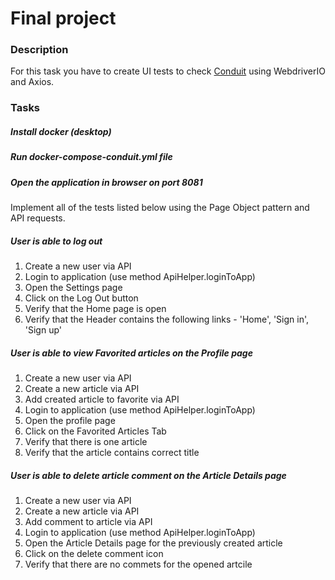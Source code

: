 # Final project

### Description

For this task you have to create UI tests to check 
[Conduit](http://localhost:8081) using WebdriverIO and Axios.

### Tasks

##### Install docker (desktop)

##### Run docker-compose-conduit.yml file

##### Open the application in browser on port 8081

Implement all of the tests listed below using the Page Object pattern and API requests.

##### User is able to log out
1. Create a new user via API
1. Login to application (use method ApiHelper.loginToApp)
1. Open the Settings page
1. Click on the Log Out button
1. Verify that the Home page is open
1. Verify that the Header contains the following links - 'Home', 'Sign in', 'Sign up'

##### User is able to view Favorited articles on the Profile page
1. Create a new user via API
1. Create a new article via API
1. Add created article to favorite via API
1. Login to application (use method ApiHelper.loginToApp)
1. Open the profile page
1. Click on the Favorited Articles Tab
1. Verify that there is one article
1. Verify that the article contains correct title

##### User is able to delete article comment on the Article Details page
1. Create a new user via API
1. Create a new article via API
1. Add comment to article via API
1. Login to application (use method ApiHelper.loginToApp)
1. Open the Article Details page for the previously created article
1. Click on the delete comment icon
1. Verify that there are no commets for the opened artcile
